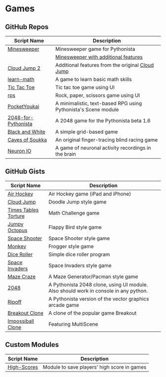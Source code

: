 # Games

GitHub Repos
------------

| Script Name        | Description   | 
| ------------------ | ------------- | 
| [Minesweeper][]   | Minesweeper game for Pythonista |
|                    |  [Minesweeper with additional features][] | 
| [Cloud Jump 2][]  | Additional features from the original [Cloud Jump][] |
| [learn-math][] | A game to learn basic math skills |
| [Tic Tac Toe][] | Tic tac toe game using UI |
| [rps][] | Rock, paper, scissors game using UI |
| [PocketYoukai][] | A minimalistic, text-based RPG using Pythonista's Scene module |
| [2048-for-Pythonista][] | A 2048 game for the Pythonista beta 1.6  |
| [Black and White][] | A simple grid-based game |
| [Caves of Soukka][] | An original finger-tracing blind racing game |
| [Neuron IO][] | A game of neuronal activity recordings in the brain |

GitHub Gists
------------

| Script Name        | Description   | 
| -------------      | ------------- | 
| [Air Hockey][]      | Air Hockey game (iPad and iPhone) |
| [Cloud Jump][]      | Doodle Jump style game   | 
| [Times Tables Torture][] | Math Challenge game  |
| [Jumpy Octopus][] | Flappy Bird style game  |
| [Space Shooter][] | Space Shooter style game  |
| [Monkey][] | Frogger style game  |
| [Dice Roller][] | Simple dice roller program  |
| [Space Invaders][] | Space Invaders style game  |
| [Maze Craze][] | A Maze Generator/Pacman style game  |
| [2048][] | A Pythonista 2048 clone, using UI module. Also should work in console in any python.  |
| [Ripoff][] | A Pythonista version of the vector graphics arcade game |
| [Breakout Clone][] | A clone of the popular game Breakout |
| [Impossiball Clone][] | Featuring MultiScene |

Custom Modules
------------

| Script Name      | Description | 
| ---------------- | ----------- | 
| [High-Scores][] | Module to save players' high score in games |


[Air Hockey]: https://gist.github.com/gillibrand/3271073
[Cloud Jump]: https://gist.github.com/BashedCrab/9098744
[Times Tables Torture]: https://gist.github.com/BashedCrab/9062268
[Jumpy Octopus]: https://gist.github.com/BashedCrab/8949577
[Space Shooter]: https://gist.github.com/omz/4050951
[Monkey]: https://gist.github.com/GuyCarver/4116156
[Dice Roller]: https://gist.github.com/mmurdoch/6263978
[Space Invaders]: https://gist.github.com/davebang/6113246
[High-Scores]: https://github.com/tjferry14/High-Scores
[Cloud Jump 2]: https://github.com/tjferry14/Cloud-Jump-2
[Minesweeper]: https://github.com/mevdschee/pythonista-minesweeper
[Minesweeper with additional features]: https://github.com/git-bee/pythonista-minesweeper
[Maze Craze]: https://gist.github.com/GuyCarver/4000630
[2048]: https://gist.github.com/henryiii/0a58c7e958c1b317f64a
[Ripoff]: https://gist.github.com/GuyCarver/4115763
[Breakout Clone]: https://gist.github.com/SebastianJarsve/5305895
[learn-math]: https://github.com/blmacbeth/learn-math
[Impossiball Clone]: https://gist.github.com/SebastianJarsve/5809279
[Tic Tac Toe]: https://github.com/tjferry14/Pythonista-UI-Games
[rps]: https://github.com/tjferry14/Pythonista-UI-Games
[PocketYoukai]: https://github.com/MCS-Kaijin/PocketYoukai
[2048-for-Pythonista]: https://github.com/SebastianJarsve/2048-for-Pythonista
[Black and White]: https://github.com/chriswilson1982/black-white
[Caves of Soukka]: https://github.com/mikaelho/caves
[Neuron IO]: https://github.com/yueqiw/ophys-game-ios
